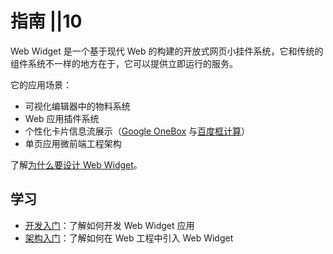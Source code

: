 # 指南 ||10

Web Widget 是一个基于现代 Web 的构建的开放式网页小挂件系统，它和传统的组件系统不一样的地方在于，它可以提供立即运行的服务。

它的应用场景：

* 可视化编辑器中的物料系统
* Web 应用插件系统
* 个性化卡片信息流展示（[Google OneBox](https://en.ryte.com/wiki/Google_OneBox) 与[百度框计算](https://baike.baidu.com/item/%E6%A1%86%E8%AE%A1%E7%AE%97/9541258)）
* 单页应用微前端工程架构

了解[为什么要设计 Web Widget](../discover/about.md)。

## 学习

* [开发入门](./developing/getting-started.md)：了解如何开发 Web Widget 应用
* [架构入门](./architecture/getting-started.md)：了解如何在 Web 工程中引入 Web Widget